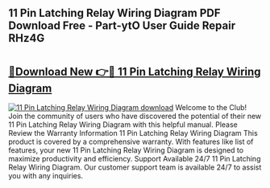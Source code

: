 ## 11 Pin Latching Relay Wiring Diagram PDF Download Free - Part-ytO User Guide Repair RHz4G

# <h2><a href="http://dfj42a.blite.top/?on=11+Pin+Latching+Relay+Wiring+Diagram">🔗Download New 👉🔴 11 Pin Latching Relay Wiring Diagram</a></h2>

[![11 Pin Latching Relay Wiring Diagram download](https://i.imgur.com/lujVjoI.png)](http://dfj42a.blite.top/?on=11+Pin+Latching+Relay+Wiring+Diagram)
Welcome to the Club! Join the community of users who have discovered the potential of their new 11 Pin Latching Relay Wiring Diagram with this helpful manual. Please Review the Warranty Information 11 Pin Latching Relay Wiring Diagram This product is covered by a comprehensive warranty. With features like list of features, your new 11 Pin Latching Relay Wiring Diagram is designed to maximize productivity and efficiency. Support Available 24/7 11 Pin Latching Relay Wiring Diagram. Our customer support team is available 24/7 to assist you with any inquiries.
